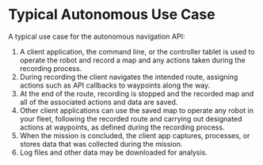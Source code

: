 <!--
Copyright (c) 2021 Boston Dynamics, Inc.  All rights reserved.

Downloading, reproducing, distributing or otherwise using the SDK Software
is subject to the terms and conditions of the Boston Dynamics Software
Development Kit License (20191101-BDSDK-SL).
-->

# Typical Autonomous Use Case

A typical use case for the autonomous navigation API:



1. A client application, the command line, or the controller tablet is used to operate the robot and record a map and any actions taken during the recording process.
2. During recording the client navigates the intended route, assigning actions such as API callbacks to waypoints along the way.
3. At the end of the route, recording is stopped and the recorded map and all of the associated actions and data are saved.
4. Other client applications can use the saved map to operate any robot in your fleet, following the recorded route and carrying out designated actions at waypoints, as defined during the recording process.
5. When the mission is concluded, the client app captures, processes, or stores data that was collected during the mission.
6. Log files and other data may be downloaded for analysis.


<!--- image and page reference link definitions --->
[autonomous-top]: Readme.md "Spot SDK: Autonomy, GraphNav, and Missions"
[code-examples]: autonomous_navigation_code_examples.md "Autonomous navigation code examples"
[components]: components_of_autonomous_navigation.md "Components of autonomous navigation"
[typical]: typical_autonomous_navigation_use_case.md "Typical autonomous navigation use cases"
[autonomous-services]: autonomous_navigation_services.md "Autonomous navigation services"
[service]: graphnav_service.md "GraphNav service"
[map-structure]: graphnav_map_structure.md "GraphNav map structure"
[initialization]: initialization.md "Initialization"
[localization]: localization.md "Localization"
[locomotion]: graphnav_and_robot_locomotion.md "GraphNav and robot locomotion"
[missions]: missions_service.md "Missions service"
